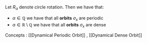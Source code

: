 Let $R_{\alpha}$ denote circle rotation.
Then we have that:
- $\alpha \in \mathbb{Q}$ we have that all **orbits** $\sigma_{x}$ are periodic
- $\alpha \in \mathbb{R} \setminus \mathbb{Q}$ we have that all **orbits** $\sigma_{x}$ are dense

Concepts : [[Dynamical Periodic Orbit]] , [[Dynamical Dense Orbit]]